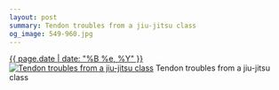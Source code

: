 ```yaml
---
layout: post
summary: Tendon troubles from a jiu-jitsu class
og_image: 549-960.jpg
---
```


<p>
  <time><a href="/549">{{ page.date | date: "%B %e, %Y" }}</a></time>
  <a href="/549"><img src="{{ site.assets_url }}/549-480.jpg" srcset="{{ site.assets_url }}/549-240.jpg 240w, {{ site.assets_url }}/549-480.jpg 480w, {{ site.assets_url }}/549-720.jpg 720w, {{ site.assets_url }}/549-960.jpg 960w" sizes="(min-width: 700px) 50vw, calc(100vw - 2rem)" alt="Tendon troubles from a jiu-jitsu class" /></a>
  <span>Tendon troubles from a jiu-jitsu class</span>
</p>
